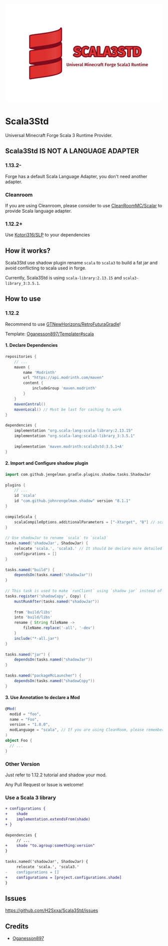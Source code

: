 ![banner](doc/scala3std.png)

# Scala3Std

Universal Minecraft Forge Scala 3 Runtime Provider.

## Scala3Std **IS NOT A LANGUAGE ADAPTER**

### 1.13.2-

Forge has a default Scala Language Adapter, you don't need another adapter.

### Cleanroom

If you are using Cleanroom, please consider to use [CleanRoomMC/Scalar](https://github.com/CleanroomMC/Scalar) to
provide Scala language adapter.

### 1.12.2+

Use [Kotori316/SLP](https://github.com/Kotori316/SLP) to your dependencies

## How it works?

Scala3Std use shadow plugin rename `scala` to `scala3` to build a fat jar and avoid conflicting to scala used in forge.

Currently, Scala3Std is using `scala-library:2.13.15` and `scala3-library_3:3.5.1`.

## How to use

### 1.12.2

Recommend to use [GTNewHorizons/RetroFuturaGradle](https://github.com/GTNewHorizons/RetroFuturaGradle)!

Template: [Oganesson897/Templater#scala](https://github.com/Oganesson897/Templater/tree/scala)

#### 1. Declare Dependencies

```groovy
repositories {
    // ...
    maven {
        name 'Modrinth'
        url "https://api.modrinth.com/maven"
        content {
            includeGroup 'maven.modrinth'
        }
    }
    mavenCentral()
    mavenLocal() // Must be last for caching to work
}

dependencies {
    implementation "org.scala-lang:scala-library:2.13.15"
    implementation "org.scala-lang:scala3-library_3:3.5.1"

    implementation 'maven.modrinth:scala3std:3.5.1+A'
}
```

#### 2. Import and Configure shadow plugin

```groovy
import com.github.jengelman.gradle.plugins.shadow.tasks.ShadowJar

plugins {
    // ...
    id 'scala'
    id "com.github.johnrengelman.shadow" version "8.1.1"
}

compileScala {
    scalaCompileOptions.additionalParameters = ["-Xtarget", "8"] // scala/scala3#13810
}

// Use shadowJar to rename `scala` to `scala3`
tasks.named('shadowJar', ShadowJar) {
    relocate 'scala.', 'scala3.' // It should be declare more detailed for compat
    configurations = []
}

tasks.named("build") {
    dependsOn(tasks.named("shadowJar"))
}

// This task is used to make `runClient` using `shadow jar` instead of `common jar`.
tasks.register('shadowCopy', Copy) {
    mustRunAfter(tasks.named("shadowJar"))

    from 'build/libs'
    into 'build/libs'
    rename { String fileName ->
        fileName.replace('-all', '-dev')
    }
    include("*-all.jar")
}

tasks.named("jar") {
    dependsOn(tasks.named("shadowJar"))
}

tasks.named("packageMcLauncher") {
    dependsOn(tasks.named("shadowCopy"))
}
```

#### 3. Use Annotation to declare a Mod

```scala 3
@Mod(
  modid = "foo",
  name = "Foo",
  version = "1.0.0",
  modLanguage = "scala", // If you are using CleanRoom, please remember to implementation `Scalar`
)
object Foo {
  // ...
}
```

### Other Version

Just refer to 1.12.2 tutorial and shadow your mod.

Any Pull Request or Issue is welcome!

### Use a Scala 3 library

```diff
+ configurations {
+    shade
+    implementation.extendsFrom(shade)
+ }

dependencies {
	 // ...
+    shade "to.agroup:something:version"
}

tasks.named('shadowJar', ShadowJar) {
     relocate 'scala.', 'scala3.'
-    configurations = []
+    configurations = [project.configurations.shade]
}
```

## Issues

https://github.com/H2Sxxa/Scala3Std/issues

## Credits

- [Oganesson897](https://github.com/Oganesson897)
